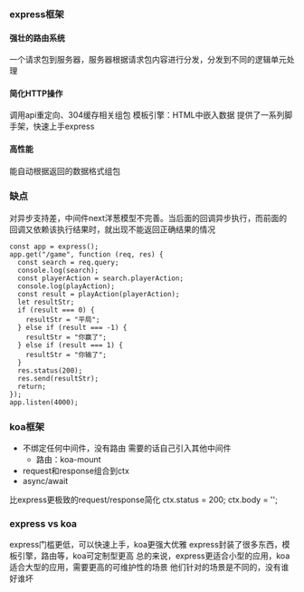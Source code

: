 
### express框架
#### 强壮的路由系统
一个请求包到服务器，服务器根据请求包内容进行分发，分发到不同的逻辑单元处理
#### 简化HTTP操作
调用api重定向、304缓存相关组包
模板引擎：HTML中嵌入数据
提供了一系列脚手架，快速上手express
#### 高性能

能自动根据返回的数据格式组包
### 缺点
对异步支持差，中间件next洋葱模型不完善。当后面的回调异步执行，而前面的回调又依赖该执行结果时，就出现不能返回正确结果的情况
```
const app = express();
app.get("/game", function (req, res) {
  const search = req.query;
  console.log(search);
  const playerAction = search.playerAction;
  console.log(playAction);
  const result = playAction(playerAction);
  let resultStr;
  if (result === 0) {
    resultStr = "平局";
  } else if (result === -1) {
    resultStr = "你赢了";
  } else if (result === 1) {
    resultStr = "你输了";
  }
  res.status(200);
  res.send(resultStr);
  return;
});
app.listen(4000);

```

### koa框架
- 不绑定任何中间件，没有路由
  需要的话自己引入其他中间件
    - 路由：koa-mount
- request和response组合到ctx
- async/await


比express更极致的request/response简化
ctx.status = 200;
ctx.body = '';

### express vs koa
express门槛更低，可以快速上手，koa更强大优雅
express封装了很多东西，模板引擎，路由等，koa可定制型更高
总的来说，express更适合小型的应用，koa适合大型的应用，需要更高的可维护性的场景
他们针对的场景是不同的，没有谁好谁坏


